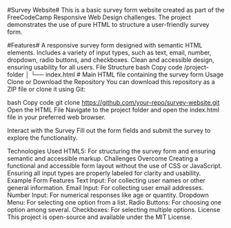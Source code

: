 #Survey Website#
This is a basic survey form website created as part of the FreeCodeCamp Responsive Web Design challenges. The project demonstrates the use of pure HTML to structure a user-friendly survey form.

#Features#
A responsive survey form designed with semantic HTML elements.
Includes a variety of input types, such as text, email, number, dropdown, radio buttons, and checkboxes.
Clean and accessible design, ensuring usability for all users.
File Structure
bash
Copy code
/project-folder
│
└── index.html   # Main HTML file containing the survey form
Usage
Clone or Download the Repository
You can download this repository as a ZIP file or clone it using Git:

bash
Copy code
git clone https://github.com/your-repo/survey-website.git
Open the HTML File
Navigate to the project folder and open the index.html file in your preferred web browser.

Interact with the Survey
Fill out the form fields and submit the survey to explore the functionality.

Technologies Used
HTML5: For structuring the survey form and ensuring semantic and accessible markup.
Challenges Overcome
Creating a functional and accessible form layout without the use of CSS or JavaScript.
Ensuring all input types are properly labeled for clarity and usability.
Example Form Features
Text Input: For collecting user names or other general information.
Email Input: For collecting user email addresses.
Number Input: For numerical responses like age or quantity.
Dropdown Menu: For selecting one option from a list.
Radio Buttons: For choosing one option among several.
Checkboxes: For selecting multiple options.
License
This project is open-source and available under the MIT License.
